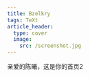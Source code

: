 ```yaml
---
title: Bzelkry
tags: TeXt
article_header:
  type: cover
  image:
    src: /screenshot.jpg
---
```


亲爱的陈曦，这是你的首页2

<!--more-->

